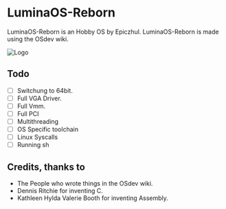 
# LuminaOS-Reborn
LuminaOS-Reborn is an Hobby OS by Epiczhul. LuminaOS-Reborn is made using the OSdev wiki.



![Logo](https://github.com/Epiczhul/LuminaOS-Reborn/blob/main/images/icon-500x500.png?raw=true)


## Todo
- [ ]  Switchung to 64bit.
- [ ]  Full VGA Driver.
- [ ]  Full Vmm.  
- [ ]  Full PCI
- [ ]  Multithreading
- [ ]  OS Specific toolchain
- [ ]  Linux Syscalls
- [ ]  Running sh
## Credits, thanks to
- The People who wrote things in the OSdev wiki.
- Dennis Ritchie for inventing C.
- Kathleen Hylda Valerie Booth for inventing Assembly.
